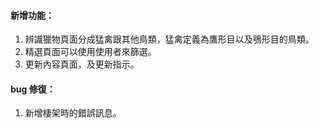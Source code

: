 
#### 新增功能：

1. 辨識獵物頁面分成猛禽跟其他鳥類，猛禽定義為鷹形目以及鴞形目的鳥類。
2. 精選頁面可以使用使用者來篩選。
3. 更新內容頁面，及更新指示。

#### bug 修復：

1. 新增棲架時的錯誤訊息。